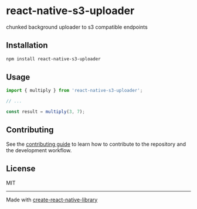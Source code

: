 # react-native-s3-uploader

chunked background uploader to s3 compatible endpoints

## Installation

```sh
npm install react-native-s3-uploader
```

## Usage


```js
import { multiply } from 'react-native-s3-uploader';

// ...

const result = multiply(3, 7);
```


## Contributing

See the [contributing guide](CONTRIBUTING.md) to learn how to contribute to the repository and the development workflow.

## License

MIT

---

Made with [create-react-native-library](https://github.com/callstack/react-native-builder-bob)

